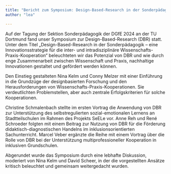 ```yaml
---
title: "Bericht zum Symposium: Design-Based-Research in der Sonderpädagogik – eine Innovationsstrategie für die inter- und intradisziplinäre Wissenschafts-Praxis-Kooperation"
author: "lea"

---
```


Auf der Tagung der Sektion Sonderpädagogik der DGfE 2024 an der TU Dortmund fand unser Symposium zur Design-Based-Research (DBR) statt. Unter dem Titel „Design-Based-Research in der Sonderpädagogik – eine Innovationsstrategie für die inter- und intradisziplinäre Wissenschafts-Praxis-Kooperation“ beleuchteten wir das Potenzial von DBR und wie durch enge Zusammenarbeit zwischen Wissenschaft und Praxis, nachhaltige Innovationen gestaltet und gefördert werden können.

Den Einstieg gestalteten Nina Kelm und Conny Melzer mit einer Einführung in die Grundzüge der designbasierten Forschung und den Herausforderungen von Wissenschafts-Praxis-Kooperationen. Sie verdeutlichten Problemstellen, aber auch zentrale Erfolgskriterien für solche Kooperationen.

Christine Schmalenbach stellte im ersten Vortrag die Anwendung von DBR zur Unterstützung des selbstregulierten sozial-emotionalen Lernens an Stadtteilschulen im Rahmen des Projekts SeELe vor. Anne Reh und René Schroeder folgten mit einem Beitrag zur Nutzung von DBR für die Förderung didaktisch-diagnostischen Handelns im inklusionsorientierten Sachunterricht. Marcel Veber ergänzte die Reihe mit einem Vortrag über die Rolle von DBR bei der Unterstützung multiprofessioneller Kooperation in inklusiven Grundschulen.

Abgerundet wurde das Symposium durch eine lebhafte Diskussion, moderiert von Nina Kelm und David Scheer, in der die vorgestellten Ansätze kritisch beleuchtet und gemeinsam weitergedacht wurden.
